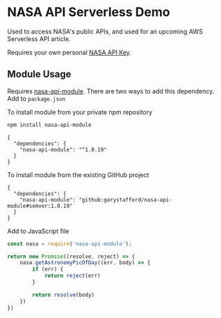 # NASA API Serverless Demo

Used to access NASA's public APIs, and used for an upcoming AWS Serverless API article.

Requires your own personal [NASA API Key](https://api.nasa.gov/index.html#apply-for-an-api-key).

## Module Usage

Requires [nasa-api-module](https://github.com/garystafford/nasa-api-module). There are two ways to add this dependency. Add to `package.json`

To install module from your private npm repository

```bash
npm install nasa-api-module
```

```text
{
  "dependencies": {
    "nasa-api-module": "^1.0.19"
  }
}
```

To install module from the existing GitHub project

```text
{
  "dependencies": {
    "nasa-api-module": "github:garystafford/nasa-api-module#semver:1.0.19"
  }
}
```

Add to JavaScript file

```javascript
const nasa = require('nasa-api-module');

return new Promise((resolve, reject) => {
    nasa.getAstronomyPicOfDay((err, body) => {
        if (err) {
            return reject(err)
        }

        return resolve(body)
    })
})
```